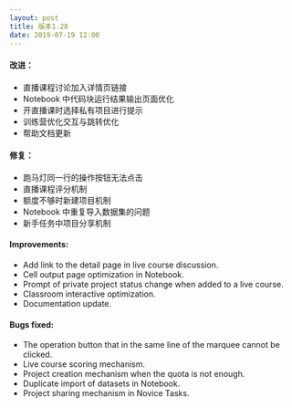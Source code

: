 ```yaml
---
layout: post
title: 版本1.28
date: 2019-07-19 12:00
---
```


#### 改进：
- 直播课程讨论加入详情页链接
- Notebook 中代码块运行结果输出页面优化
- 开直播课时选择私有项目进行提示
- 训练营优化交互与跳转优化
- 帮助文档更新

#### 修复：
- 跑马灯同一行的操作按钮无法点击
- 直播课程评分机制
- 额度不够时新建项目机制
- Notebook 中重复导入数据集的问题
- 新手任务中项目分享机制

#### Improvements:
- Add link to the detail page in live course discussion.
- Cell output page optimization in Notebook.
- Prompt of private project status change when added to a live course.
- Classroom interactive optimization.
- Documentation update.

#### Bugs fixed:
- The operation button that in the same line of the marquee cannot be clicked.
- Live course scoring mechanism.
- Project creation mechanism when the quota is not enough.
- Duplicate import of datasets in Notebook.
- Project sharing mechanism in Novice Tasks.
